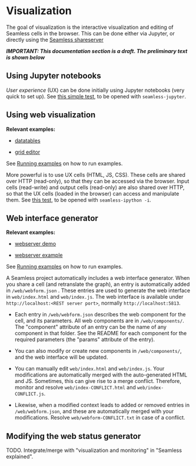 # Visualization

The goal of visualization is the interactive visualization and editing of Seamless cells in the browser. This can be done either via Jupyter, or directly using the [Seamless shareserver](http://sjdv1982.github.io/seamless/sphinx/html/shareserver.html)

***IMPORTANT: This documentation section is a draft. The preliminary text is shown below***

## Using Jupyter notebooks

*User experience* (UX) can be done initially using Jupyter notebooks (very quick to set up). See [this simple test](https://github.com/sjdv1982/seamless/blob/stable/tests/highlevel/traitlets.ipynb), to be opened with `seamless-jupyter`.

## Using web visualization

**Relevant examples:**

- [datatables](https://github.com/sjdv1982/seamless/tree/stable/examples/datatables-example)

- [grid editor](https://github.com/sjdv1982/seamless/tree/stable/examples/grid-editor-example)

See [Running examples](https://sjdv1982.github.io/seamless/sphinx/html/getting-started.html#running-examples-locally) on how to run examples.

More powerful is to use UX cells (HTML, JS, CSS). These cells are shared over HTTP (read-only), so that they can be accessed via the browser. Input cells (read-write) and output cells (read-only) are also shared over HTTP, so that the UX cells (loaded in the browser) can access and manipulate them. See [this test](https://github.com/sjdv1982/seamless/blob/stable/tests/highlevel/share-pdb.py), to be opened with `seamless-ipython -i`.

## Web interface generator

**Relevant examples:**

- [webserver demo](https://github.com/sjdv1982/seamless/tree/stable/examples/webserver-demo)

- [webserver example](https://github.com/sjdv1982/seamless/tree/stable/examples/webserver-example)

See [Running examples](https://sjdv1982.github.io/seamless/sphinx/html/getting-started.html#running-examples-locally) on how to run examples.

A Seamless project automatically includes a web interface generator.
When you share a cell (and retranslate the graph), an entry is automatically added in
`/web/webform.json` . These entries are used to generate the web interface in `web/index.html` and `web/index.js`. The web interface is available under `http://localhost:<REST server port>`, normally `http://localhost:5813`.

- Each entry in `/web/webform.json` describes the web component for the cell, and its parameters. All web components are in `/web/components/`. The "component" attribute of an entry can be the name of any component in that folder. See the README for each component for the required parameters (the "params" attribute of the entry).

- You can also modify or create new components in `/web/components/`, and the web interface will be updated.

- You can manually edit `web/index.html` and `web/index.js`. Your modifications are automatically merged with the auto-generated HTML and JS. Sometimes, this can give rise to a merge conflict. Therefore, monitor and resolve `web/index-CONFLICT.html` and `web/index-CONFLICT.js`.

- Likewise, when a modified context leads to added or removed entries in `/web/webform.json`, and these are automatically merged with your modifications. Resolve `web/webform-CONFLICT.txt` in case of a conflict.

## Modifying the web status generator

TODO. Integrate/merge with "visualization and monitoring" in "Seamless explained".
<!--

TODO:

- Webunits

- ctx.path.x (Seamless Python) vs /ctx/path/x (HTTP) vs ctx.path__x (Javascript client). This is all for cells shared with .share() (no arguments), which become "cells" in the webform.

- "extra cells" are the ones with .share(path), where the sharepath ( HTTP+Javascript) is different from the Python path. They can be referred to in the ["cell" attribute / "cells" list attribute] of extra components.
In case of "cells", ctx.attr is guaranteed to work in Javascript. For extra cells, it may not..

### C4. Web status and web interface generation

Intro:

- Web status
- Web interface

Intermediate:

- Customizing the web status generator
- The Seamless client library (and customize it)
- Adding your own web components
- Customizing the web interface generator

In-depth:

- The metalevel, observers, and understanding the status generator
(secondary context)

Contributing your modifications
Github... Running test...

-->
